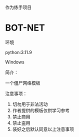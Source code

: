 作为练手项目
# BOT-NET
环境

python:3.11.9

Windows

简介：

一个僵尸网络模板

注意事项：

1. 切勿用于非法活动
2. 作者提供的模板仅供学习参考
3. 禁止商用
4. 禁止盗用
5. 装好之后默认同意以上注意事项
